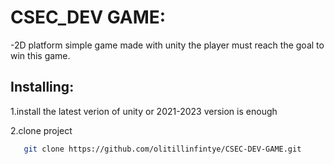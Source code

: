 # CSEC_DEV GAME:

-2D platform simple game made with unity the player must reach the goal to win this game.

## Installing:

1.install the latest verion of unity or 2021-2023 version is enough

2.clone project
 ``` bash
    git clone https://github.com/olitillinfintye/CSEC-DEV-GAME.git
```

